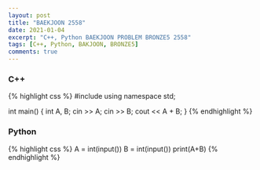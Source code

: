 ```yaml
---
layout: post
title: "BAEKJOON 2558"
date: 2021-01-04
excerpt: "C++, Python BAEKJOON PROBLEM BRONZE5 2558"
tags: [C++, Python, BAKJOON, BRONZE5]
comments: true
---
```

### C++
{% highlight css %} 
#include <iostream>
using namespace std;

int main()
{
	int A, B;
	cin >> A;
	cin >> B;
	cout << A + B;
}
{% endhighlight %}

### Python
{% highlight css %}
A = int(input())
B = int(input())
print(A+B)
{% endhighlight %}
